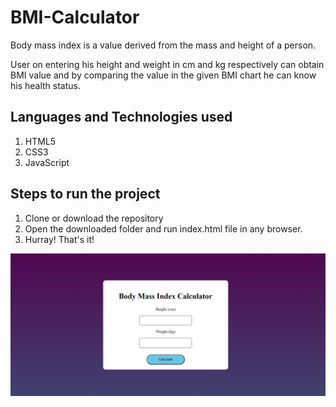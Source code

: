 # BMI-Calculator
Body mass index is a value derived from the mass and height of a person. 

<p>User on entering his height and weight in cm and kg respectively can obtain BMI value and by comparing the value in the given BMI chart he can know his health status.</p>

## Languages and Technologies used
1. HTML5
2. CSS3
3. JavaScript 

## Steps to run the project
1. Clone or download the repository
2. Open the downloaded folder and run index.html file in any browser.
3. Hurray! That's it!

![dis](https://github.com/Darshan-Nagesh/BMI-Calculator/blob/main/BMI.png?raw=true)

